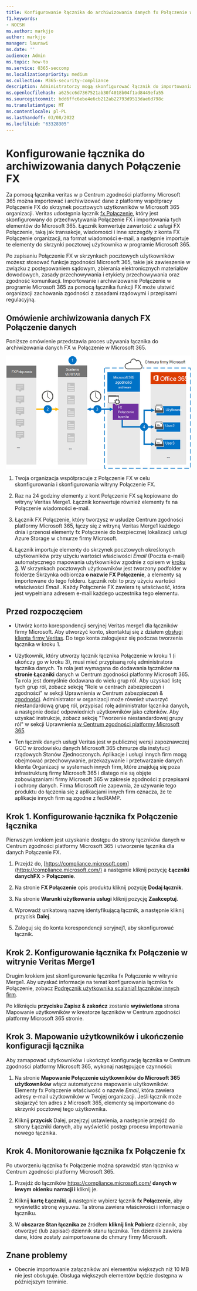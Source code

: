 ```yaml
---
title: Konfigurowanie łącznika do archiwizowania danych fx Połączenie w programie Microsoft 365
f1.keywords:
- NOCSH
ms.author: markjjo
author: markjjo
manager: laurawi
ms.date: ''
audience: Admin
ms.topic: how-to
ms.service: O365-seccomp
ms.localizationpriority: medium
ms.collection: M365-security-compliance
description: Administratorzy mogą skonfigurować łącznik do importowania i archiwizowania danych z usługi Veritas FX Połączenie w Microsoft 365. Ten łącznik umożliwia archiwizowanie danych ze źródeł danych innych firm w programie Microsoft 365 w celu zarządzania danymi innych firm przy użyciu funkcji zgodności, takich jak archiwizacja ze standardami prawnie, wyszukiwanie zawartości i zasady przechowywania.
ms.openlocfilehash: a625cc6d7367521ab30f4018b04f1ad8449efa55
ms.sourcegitcommit: bdd6ffc6ebe4e6cb212ab22793d9513dae6d798c
ms.translationtype: MT
ms.contentlocale: pl-PL
ms.lasthandoff: 03/08/2022
ms.locfileid: "63328305"
---
```

# <a name="set-up-a-connector-to-archive-fx-connect-data"></a>Konfigurowanie łącznika do archiwizowania danych Połączenie FX

Za pomocą łącznika veritas w p Centrum zgodności platformy Microsoft 365 można importować i archiwizować dane z platformy współpracy Połączenie FX do skrzynek pocztowych użytkowników w Microsoft 365 organizacji. Veritas udostępnia łącznik [fx Połączenie](https://globanet.com/fx-connect/), który jest skonfigurowany do przechwytywania Połączenie FX i importowania tych elementów do Microsoft 365. Łącznik konwertuje zawartość z usługi FX Połączenie, taką jak transakcje, wiadomości i inne szczegóły z konta FX Połączenie organizacji, na format wiadomości e-mail, a następnie importuje te elementy do skrzynki pocztowej użytkownika w programie Microsoft 365.

Po zapisaniu Połączenie FX w skrzynkach pocztowych użytkowników możesz stosować funkcje zgodności Microsoft 365, takie jak zawieszenie w związku z postępowaniem sądowym, zbierania elektronicznych materiałów dowodowych, zasady przechowywania i etykiety przechowywania oraz zgodność komunikacji. Importowanie i archiwizowanie Połączenie w programie Microsoft 365 za pomocą łącznika funkcji FX może ułatwić organizacji zachowania zgodności z zasadami rządowymi i przepisami regulacyjną.

## <a name="overview-of-archiving-fx-connect-data"></a>Omówienie archiwizowania danych FX Połączenie danych

Poniższe omówienie przedstawia proces używania łącznika do archiwizowania danych FX w Połączenie w Microsoft 365.

![Archiwizowanie przepływu pracy dla Połączenie FX.](../media/FXConnectConnectorWorkflow.png)

1. Twoja organizacja współpracuje z Połączenie FX w celu skonfigurowania i skonfigurowania witryny Połączenie FX.

2. Raz na 24 godziny elementy z kont Połączenie FX są kopiowane do witryny Veritas Merge1. Łącznik konwertuje również elementy fx na Połączenie wiadomości e-mail.

3. Łącznik FX Połączenie, który tworzysz w usłudze Centrum zgodności platformy Microsoft 365, łączy się z witryną Veritas Merge1 każdego dnia i przenosi elementy fx Połączenie do bezpiecznej lokalizacji usługi Azure Storage w chmurze firmy Microsoft.

4. Łącznik importuje elementy do skrzynek pocztowych określonych użytkowników przy użyciu wartości właściwości *Email* (Poczta e-mail) automatycznego mapowania użytkowników zgodnie z opisem w [kroku 3](#step-3-map-users-and-complete-the-connector-setup). W skrzynkach pocztowych użytkowników jest tworzony podfolder w folderze Skrzynka odbiorcza **o nazwie FX Połączenie**, a elementy są importowane do tego folderu. Łącznik robi to przy użyciu wartości właściwości *Email* . Każdy Połączenie FX zawiera tę właściwość, która jest wypełniana adresem e-mail każdego uczestnika tego elementu.

## <a name="before-you-begin"></a>Przed rozpoczęciem

- Utwórz konto korespondencji seryjnej Veritas merge1 dla łączników firmy Microsoft.  Aby utworzyć konto, skontaktuj się z działem [obsługi klienta firmy Veritas](https://globanet.com/ms-connectors-contact). Do tego konta zalogujesz się podczas tworzenia łącznika w kroku 1.

- Użytkownik, który utworzy łącznik łącznika Połączenie w kroku 1 (i ukończy go w kroku 3), musi mieć przypisaną rolę administratora łącznika danych. Ta rola jest wymagana do dodawania łączników na **stronie Łączniki** danych w Centrum zgodności platformy Microsoft 365. Ta rola jest domyślnie dodawana do wielu grup ról. Aby uzyskać listę tych grup ról, zobacz sekcję "Role w centrach zabezpieczeń i zgodności" w sekcji Uprawnienia w Centrum zabezpieczeń & [zgodności](../security/office-365-security/permissions-in-the-security-and-compliance-center.md#roles-in-the-security--compliance-center). Administrator w organizacji może również utworzyć niestandardową grupę ról, przypisać rolę administrator łącznika danych, a następnie dodać odpowiednich użytkowników jako członków. Aby uzyskać instrukcje, zobacz sekcję "Tworzenie niestandardowej grupy ról" w sekcji Uprawnienia [w Centrum zgodności platformy Microsoft 365](microsoft-365-compliance-center-permissions.md#create-a-custom-role-group).

- Ten łącznik danych usługi Veritas jest w publicznej wersji zapoznawczej GCC w środowisku danych Microsoft 365 chmurze dla instytucji rządowych Stanów Zjednoczonych. Aplikacje i usługi innych firm mogą obejmować przechowywanie, przekazywanie i przetwarzanie danych klienta Organizacji w systemach innych firm, które znajdują się poza infrastrukturą firmy Microsoft 365 i dlatego nie są objęte zobowiązaniami firmy Microsoft 365 w zakresie zgodności z przepisami i ochrony danych. Firma Microsoft nie zapewnia, że używanie tego produktu do łączenia się z aplikacjami innych firm oznacza, że te aplikacje innych firm są zgodne z fedRAMP.

## <a name="step-1-set-up-the-fx-connect-connector"></a>Krok 1. Konfigurowanie łącznika fx Połączenie łącznika

Pierwszym krokiem jest uzyskanie dostępu do strony  łączników danych w Centrum zgodności platformy Microsoft 365 i utworzenie łącznika dla danych Połączenie FX.

1. Przejdź do, [https://compliance.microsoft.com](https://compliance.microsoft.com/) a następnie kliknij pozycję **Łączniki danychFX** >  **Połączenie**.

2. Na stronie **FX Połączenie** opis produktu kliknij pozycję **Dodaj łącznik**.

3. Na stronie **Warunki użytkowania usługi** kliknij pozycję **Zaakceptuj**.

4. Wprowadź unikatową nazwę identyfikującą łącznik, a następnie kliknij przycisk **Dalej**.

5. Zaloguj się do konta korespondencji seryjnej1, aby skonfigurować łącznik.

## <a name="step-2-configure-the-fx-connect-connector-on-the-veritas-merge1-site"></a>Krok 2. Konfigurowanie łącznika fx Połączenie w witrynie Veritas Merge1

Drugim krokiem jest skonfigurowanie łącznika fx Połączenie w witrynie Merge1. Aby uzyskać informacje na temat konfigurowania łącznika fx Połączenie, zobacz [Podręcznik użytkownika scalania1 łączników innych firm](https://docs.ms.merge1.globanetportal.com/Merge1%20Third-Party%20Connectors%20FX%20Connect%20User%20Guide%20.pdf).

Po kliknięciu **przycisku Zapisz & zakończ** zostanie **wyświetlona** strona Mapowanie użytkowników w kreatorze łączników w Centrum zgodności platformy Microsoft 365 stronie.

## <a name="step-3-map-users-and-complete-the-connector-setup"></a>Krok 3. Mapowanie użytkowników i ukończenie konfiguracji łącznika

Aby zamapować użytkowników i ukończyć konfigurację łącznika w Centrum zgodności platformy Microsoft 365, wykonaj następujące czynności:

1. Na stronie **Mapowanie Połączenie użytkowników do Microsoft 365 użytkowników** włącz automatyczne mapowanie użytkowników. Elementy fx Połączenie właściwość o nazwie *Email*, która zawiera adresy e-mail użytkowników w Twojej organizacji. Jeśli łącznik może skojarzyć ten adres z Microsoft 365, elementy są importowane do skrzynki pocztowej tego użytkownika.

2. Kliknij **przycisk** Dalej, przejrzyj ustawienia, a następnie przejdź do strony  Łączniki danych, aby wyświetlić postęp procesu importowania nowego łącznika.

## <a name="step-4-monitor-the-fx-connect-connector"></a>Krok 4. Monitorowanie łącznika fx Połączenie fx

Po utworzeniu łącznika fx Połączenie można sprawdzić stan łącznika w Centrum zgodności platformy Microsoft 365.

1. Przejdź do łączników <https://compliance.microsoft.com/> **danych w lewym okienku narracji i** kliknij je.

2. Kliknij **kartę Łączniki**, a następnie wybierz łącznik **fx Połączenie**, aby wyświetlić stronę wysuwu. Ta strona zawiera właściwości i informacje o łączniku.

3. W **obszarze Stan łącznika ze** źródłem **kliknij link Pobierz** dziennik, aby otworzyć (lub zapisać) dziennik stanu łącznika. Ten dziennik zawiera dane, które zostały zaimportowane do chmury firmy Microsoft.

## <a name="known-issues"></a>Znane problemy

- Obecnie importowanie załączników ani elementów większych niż 10 MB nie jest obsługuje. Obsługa większych elementów będzie dostępna w późniejszym terminie.